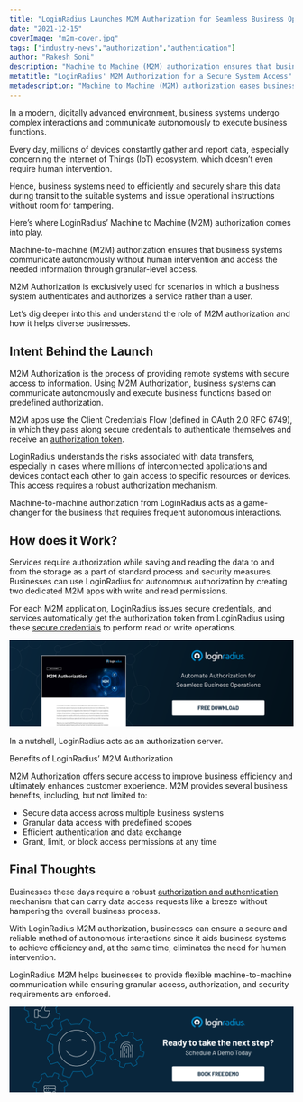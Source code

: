 ```yaml
---
title: "LoginRadius Launches M2M Authorization for Seamless Business Operations"
date: "2021-12-15"
coverImage: "m2m-cover.jpg"
tags: ["industry-news","authorization","authentication"]
author: "Rakesh Soni"
description: "Machine to Machine (M2M) authorization ensures that business systems communicate autonomously without human intervention and access the needed information securely and reliably."
metatitle: "LoginRadius' M2M Authorization for a Secure System Access"
metadescription: "Machine to Machine (M2M) authorization eases business data access without human intervention.  Learn how LoginRadius’ feature works for different businesses."
---
```


In a modern, digitally advanced environment, business systems undergo complex interactions and communicate autonomously to execute business functions. 

Every day, millions of devices constantly gather and report data, especially concerning the Internet of Things (IoT) ecosystem, which doesn’t even require human intervention. 

Hence, business systems need to efficiently and securely share this data during transit to the suitable systems and issue operational instructions without room for tampering.

Here’s where LoginRadius’ Machine to Machine (M2M) authorization comes into play. 

Machine-to-machine (M2M) authorization ensures that business systems communicate autonomously without human intervention and access the needed information through granular-level access.

M2M Authorization is exclusively used for scenarios in which a business system authenticates and authorizes a service rather than a user. 

Let’s dig deeper into this and understand the role of M2M authorization and how it helps diverse businesses. 


## Intent Behind the Launch 

M2M Authorization is the process of providing remote systems with secure access to information. Using M2M Authorization, business systems can communicate autonomously and execute business functions based on predefined authorization.

M2M apps use the Client Credentials Flow (defined in OAuth 2.0 RFC 6749), in which they pass along secure credentials to authenticate themselves and receive an [authorization token](https://www.loginradius.com/blog/identity/pros-cons-token-authentication/).

LoginRadius understands the risks associated with data transfers, especially in cases where millions of interconnected applications and devices contact each other to gain access to specific resources or devices. This access requires a robust authorization mechanism. 

Machine-to-machine authorization from LoginRadius acts as a game-changer for the business that requires frequent autonomous interactions. 

## How does it Work?

Services require authorization while saving and reading the data to and from the storage as a part of standard process and security measures. Businesses can use LoginRadius for autonomous authorization by creating two dedicated M2M apps with write and read permissions.

For each M2M application, LoginRadius issues secure credentials, and services automatically get the authorization token from LoginRadius using these [secure credentials](https://www.loginradius.com/blog/identity/login-security/) to perform read or write operations. 

[![DS-M2M](DS-M2M.png)](https://www.loginradius.com/resource/m-to-m-authorization-)

In a nutshell, LoginRadius acts as an authorization server. 

Benefits of LoginRadius’ M2M Authorization

M2M Authorization offers secure access to improve business efficiency and ultimately enhances customer experience. M2M provides several business benefits, including, but not limited to: 

* Secure data access across multiple business systems
* Granular data access with predefined scopes
* Efficient authentication and data exchange 
* Grant, limit, or block access permissions at any time

## Final Thoughts 

Businesses these days require a robust [authorization and authentication](https://www.loginradius.com/blog/identity/authentication-vs-authorization-infographic/) mechanism that can carry data access requests like a breeze without hampering the overall business process. 

With LoginRadius M2M authorization, businesses can ensure a secure and reliable method of autonomous interactions since it aids business systems to achieve efficiency and, at the same time, eliminates the need for human intervention. 

LoginRadius M2M helps businesses to provide flexible machine-to-machine communication while ensuring granular access, authorization, and security requirements are enforced.

[![Book-a-demo-loginradius](BD-Developers2-1024x310.png)](https://www.loginradius.com/book-a-demo/)
